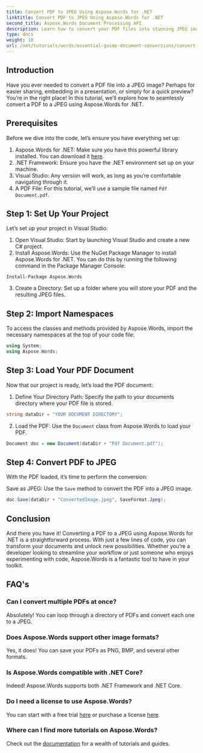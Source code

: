 ```yaml
---
title: Convert PDF to JPEG Using Aspose.Words for .NET
linktitle: Convert PDF to JPEG Using Aspose.Words for .NET
second_title: Aspose.Words Document Processing API
description: Learn how to convert your PDF files into stunning JPEG images effortlessly with Aspose.Words for .NET. Perfect for developers and enthusiasts.
type: docs
weight: 10
url: /net/tutorials/words/essential-guide-document-conversions/convert-pdf-to-jpeg/
---
```

## Introduction

Have you ever needed to convert a PDF file into a JPEG image? Perhaps for easier sharing, embedding in a presentation, or simply for a quick preview? You’re in the right place! In this tutorial, we’ll explore how to seamlessly convert a PDF to a JPEG using Aspose.Words for .NET.

## Prerequisites

Before we dive into the code, let’s ensure you have everything set up:

1. Aspose.Words for .NET: Make sure you have this powerful library installed. You can download it [here](https://releases.aspose.com/words/net/).
2. .NET Framework: Ensure you have the .NET environment set up on your machine.
3. Visual Studio: Any version will work, as long as you’re comfortable navigating through it.
4. A PDF File: For this tutorial, we’ll use a sample file named `Pdf Document.pdf`.

## Step 1: Set Up Your Project

Let’s set up your project in Visual Studio:

1. Open Visual Studio: Start by launching Visual Studio and create a new C# project.
2. Install Aspose.Words: Use the NuGet Package Manager to install Aspose.Words for .NET. You can do this by running the following command in the Package Manager Console:

```shell
Install-Package Aspose.Words
```

3. Create a Directory: Set up a folder where you will store your PDF and the resulting JPEG files.

## Step 2: Import Namespaces

To access the classes and methods provided by Aspose.Words, import the necessary namespaces at the top of your code file:

```csharp
using System;
using Aspose.Words;
```

## Step 3: Load Your PDF Document

Now that our project is ready, let’s load the PDF document:

1. Define Your Directory Path: Specify the path to your documents directory where your PDF file is stored.

```csharp
string dataDir = "YOUR DOCUMENT DIRECTORY";
```

2. Load the PDF: Use the `Document` class from Aspose.Words to load your PDF.

```csharp
Document doc = new Document(dataDir + "Pdf Document.pdf");
```

## Step 4: Convert PDF to JPEG

With the PDF loaded, it’s time to perform the conversion:

Save as JPEG: Use the `Save` method to convert the PDF into a JPEG image.

```csharp
doc.Save(dataDir + "ConvertedImage.jpeg", SaveFormat.Jpeg);
```

## Conclusion

And there you have it! Converting a PDF to a JPEG using Aspose.Words for .NET is a straightforward process. With just a few lines of code, you can transform your documents and unlock new possibilities. Whether you’re a developer looking to streamline your workflow or just someone who enjoys experimenting with code, Aspose.Words is a fantastic tool to have in your toolkit.

## FAQ's

### Can I convert multiple PDFs at once?
Absolutely! You can loop through a directory of PDFs and convert each one to a JPEG.

### Does Aspose.Words support other image formats?
Yes, it does! You can save your PDFs as PNG, BMP, and several other formats.

### Is Aspose.Words compatible with .NET Core?
Indeed! Aspose.Words supports both .NET Framework and .NET Core.

### Do I need a license to use Aspose.Words?
You can start with a free trial [here](https://releases.aspose.com/) or purchase a license [here](https://purchase.conholdate.com/buy).

### Where can I find more tutorials on Aspose.Words?
Check out the [documentation](https://reference.aspose.com/words/net/) for a wealth of tutorials and guides.
